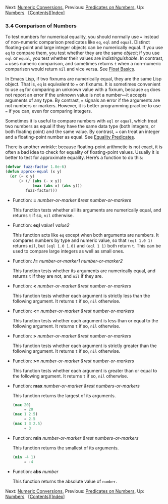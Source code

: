 

Next: [Numeric Conversions](Numeric-Conversions.html), Previous: [Predicates on Numbers](Predicates-on-Numbers.html), Up: [Numbers](Numbers.html)   \[[Contents](index.html#SEC_Contents "Table of contents")]\[[Index](Index.html "Index")]

### 3.4 Comparison of Numbers

To test numbers for numerical equality, you should normally use `=` instead of non-numeric comparison predicates like `eq`, `eql` and `equal`. Distinct floating-point and large integer objects can be numerically equal. If you use `eq` to compare them, you test whether they are the same *object*; if you use `eql` or `equal`, you test whether their values are *indistinguishable*. In contrast, `=` uses numeric comparison, and sometimes returns `t` when a non-numeric comparison would return `nil` and vice versa. See [Float Basics](Float-Basics.html).

In Emacs Lisp, if two fixnums are numerically equal, they are the same Lisp object. That is, `eq` is equivalent to `=` on fixnums. It is sometimes convenient to use `eq` for comparing an unknown value with a fixnum, because `eq` does not report an error if the unknown value is not a number—it accepts arguments of any type. By contrast, `=` signals an error if the arguments are not numbers or markers. However, it is better programming practice to use `=` if you can, even for comparing integers.

Sometimes it is useful to compare numbers with `eql` or `equal`, which treat two numbers as equal if they have the same data type (both integers, or both floating point) and the same value. By contrast, `=` can treat an integer and a floating-point number as equal. See [Equality Predicates](Equality-Predicates.html).

There is another wrinkle: because floating-point arithmetic is not exact, it is often a bad idea to check for equality of floating-point values. Usually it is better to test for approximate equality. Here’s a function to do this:

```lisp
(defvar fuzz-factor 1.0e-6)
(defun approx-equal (x y)
  (or (= x y)
      (< (/ (abs (- x y))
            (max (abs x) (abs y)))
         fuzz-factor)))
```

*   Function: **=** *number-or-marker \&rest number-or-markers*

    This function tests whether all its arguments are numerically equal, and returns `t` if so, `nil` otherwise.

<!---->

*   Function: **eql** *value1 value2*

    This function acts like `eq` except when both arguments are numbers. It compares numbers by type and numeric value, so that `(eql 1.0 1)` returns `nil`, but `(eql 1.0 1.0)` and `(eql 1 1)` both return `t`. This can be used to compare large integers as well as small ones.

<!---->

*   Function: **/=** *number-or-marker1 number-or-marker2*

    This function tests whether its arguments are numerically equal, and returns `t` if they are not, and `nil` if they are.

<!---->

*   Function: **<** *number-or-marker \&rest number-or-markers*

    This function tests whether each argument is strictly less than the following argument. It returns `t` if so, `nil` otherwise.

<!---->

*   Function: **<=** *number-or-marker \&rest number-or-markers*

    This function tests whether each argument is less than or equal to the following argument. It returns `t` if so, `nil` otherwise.

<!---->

*   Function: **>** *number-or-marker \&rest number-or-markers*

    This function tests whether each argument is strictly greater than the following argument. It returns `t` if so, `nil` otherwise.

<!---->

*   Function: **>=** *number-or-marker \&rest number-or-markers*

    This function tests whether each argument is greater than or equal to the following argument. It returns `t` if so, `nil` otherwise.

<!---->

*   Function: **max** *number-or-marker \&rest numbers-or-markers*

    This function returns the largest of its arguments.

    ```lisp
    (max 20)
         ⇒ 20
    (max 1 2.5)
         ⇒ 2.5
    (max 1 3 2.5)
         ⇒ 3
    ```

<!---->

*   Function: **min** *number-or-marker \&rest numbers-or-markers*

    This function returns the smallest of its arguments.

    ```lisp
    (min -4 1)
         ⇒ -4
    ```

<!---->

*   Function: **abs** *number*

    This function returns the absolute value of `number`.

Next: [Numeric Conversions](Numeric-Conversions.html), Previous: [Predicates on Numbers](Predicates-on-Numbers.html), Up: [Numbers](Numbers.html)   \[[Contents](index.html#SEC_Contents "Table of contents")]\[[Index](Index.html "Index")]
